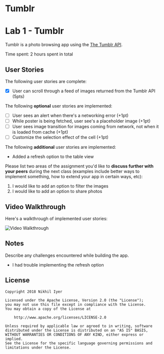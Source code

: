 # Tumblr

# Lab 1 - Tumblr

Tumblr is a photo browsing app using the [The Tumblr API](https://www.tumblr.com/docs/en/api/v2#posts).

Time spent: 2 hours spent in total

## User Stories

The following user stories are complete:

- [X] User can scroll through a feed of images returned from the Tumblr API (5pts)

The following **optional** user stories are implemented:

- [ ] User sees an alert when there's a networking error (+1pt)
- [ ] While poster is being fetched, user see's a placeholder image (+1pt)
- [ ] User sees image transition for images coming from network, not when it is loaded from cache (+1pt)
- [ ] Customize the selection effect of the cell (+1pt)

The following **additional** user stories are implemented:

- Added a refresh option to the table view

Please list two areas of the assignment you'd like to **discuss further with your peers** during the next class (examples include better ways to implement something, how to extend your app in certain ways, etc):

1. I would like to add an option to filter the images
2. I would like to add an option to share photos

## Video Walkthrough

Here's a walkthrough of implemented user stories:

<img src='https://media.giphy.com/media/3ohc1cS8M0nL8YQAp2/giphy.gif' title='Video Walkthrough' width='' alt='Video Walkthrough' />

## Notes

Describe any challenges encountered while building the app.

- I had trouble implementing the refresh option

## License

    Copyright 2018 Nikhil Iyer

    Licensed under the Apache License, Version 2.0 (the "License");
    you may not use this file except in compliance with the License.
    You may obtain a copy of the License at

        http://www.apache.org/licenses/LICENSE-2.0

    Unless required by applicable law or agreed to in writing, software
    distributed under the License is distributed on an "AS IS" BASIS,
    WITHOUT WARRANTIES OR CONDITIONS OF ANY KIND, either express or implied.
    See the License for the specific language governing permissions and
    limitations under the License.
